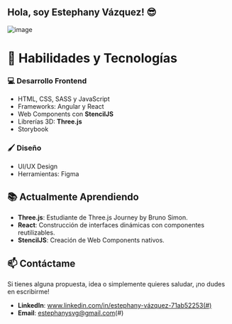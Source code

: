 ## Hola, soy Estephany Vázquez! 😎

![image](https://github.com/user-attachments/assets/ca4766cc-a3d5-47cc-ae1c-cd1bad36d381)

# 🚀 Habilidades y Tecnologías

### 💻 Desarrollo Frontend
- HTML, CSS, SASS y JavaScript
- Frameworks: Angular y React
- Web Components con **StencilJS**
- Librerías 3D: **Three.js**
- Storybook

### 🖌️ Diseño
- UI/UX Design
- Herramientas: Figma

## 📚 Actualmente Aprendiendo

- **Three.js**: Estudiante de Three.js Journey by Bruno Simon.
- **React**: Construcción de interfaces dinámicas con componentes reutilizables.
- **StencilJS**: Creación de Web Components nativos.

## 📫 Contáctame

Si tienes alguna propuesta, idea o simplemente quieres saludar, ¡no dudes en escribirme!  

- **LinkedIn**: www.linkedin.com/in/estephany-vázquez-71ab52253(#)  
- **Email**: estephanysvg@gmail.com(#)
